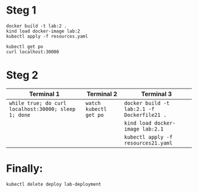 
# Steg 1
```
docker build -t lab:2 .
kind load docker-image lab:2
kubectl apply -f resources.yaml
```

```
kubectl get po
curl localhost:30000
```

# Steg 2

| Terminal 1 | Terminal 2 | Terminal 3 |
|------------|------------|------------|
| `while true; do curl localhost:30000; sleep 1; done`| `watch kubectl get po` |  `docker build -t lab:2.1 -f Dockerfile21 .` |
||| `kind load docker-image lab:2.1`|
||| `kubectl apply -f resources21.yaml`|

# Finally:
```
kubectl delete deploy lab-deployment
```